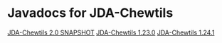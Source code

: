 # Javadocs for JDA-Chewtils

[JDA-Chewtils 2.0 SNAPSHOT](https://chew.pro/jda-chewtils/2.0-SNAPSHOT)
[JDA-Chewtils 1.23.0](https://chew.pro/jda-chewtils/1.23.0)
[JDA-Chewtils 1.24.1](https://chew.pro/jda-chewtils/1.24.1)
